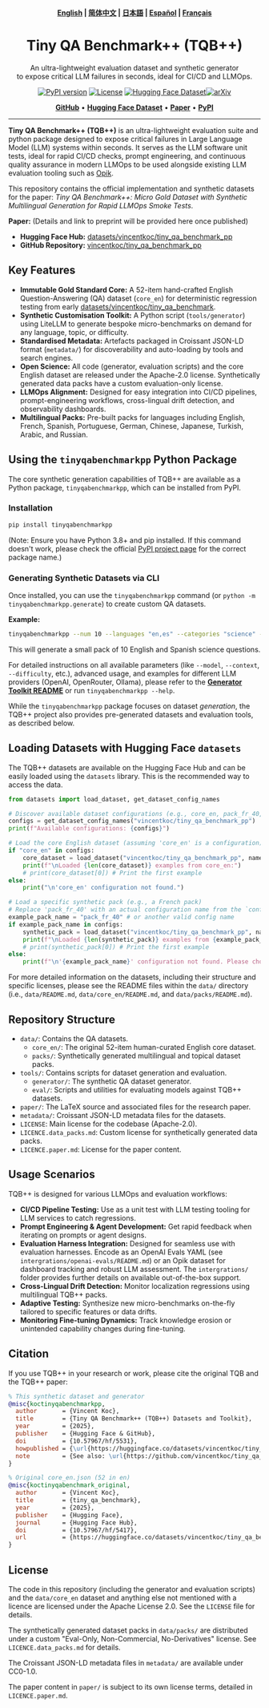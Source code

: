 <!-- SPDX-License-Identifier: Apache-2.0 OR CC BY 4.0 OR other -->
<div align="center"><b><a href="README.md">English</a> | <a href="README_zh.md">简体中文</a> | <a href="README_ja.md">日本語</a> | <a href="README_es.md">Español</a> | <a href="README_fr.md">Français</a></b></div>

<h1 align="center" style="border: none">
    <div style="border: none">
        <!-- If you have a logo, you can add it here. Example:
        <a href="YOUR_PROJECT_LINK"><picture>
            <source media="(prefers-color-scheme: dark)" srcset="PATH_TO_DARK_LOGO.svg">
            <source media="(prefers-color-scheme: light)" srcset="PATH_TO_LIGHT_LOGO.svg">
            <img alt="Project Logo" src="PATH_TO_LIGHT_LOGO.svg" width="200" />
        </picture></a>
        <br>
        -->
        Tiny QA Benchmark++ (TQB++)
    </div>
</h1>

<p align="center">
An ultra-lightweight evaluation dataset and synthetic generator <br>to expose critical LLM failures in seconds, ideal for CI/CD and LLMOps.
</p>

<div align="center">
    <a href="https://pypi.org/project/tinyqabenchmarkpp/"><img alt="PyPI version" src="https://img.shields.io/pypi/v/tinyqabenchmarkpp"></a>
    <a href="https://github.com/vincentkoc/tiny_qa_benchmark_pp/blob/main/LICENSE"><img alt="License" src="https://img.shields.io/badge/Apache-2.0-green"></a>
    <a href="https://huggingface.co/datasets/vincentkoc/tiny_qa_benchmark_pp"><img alt="Hugging Face Dataset" src="https://img.shields.io/badge/🤗%20Dataset-Tiny%20QA%20Benchmark%2B%2B-blue"></a><a href="https://arxiv.org/abs/2505.12058"><img alt="arXiv" src="https://img.shields.io/badge/arXiv-2505.12058-b31b1b.svg"></a>
    <!-- Consider adding a GitHub Actions workflow badge if you have CI configured -->
    <!-- e.g., <a href="YOUR_WORKFLOW_LINK"><img alt="Build Status" src="YOUR_WORKFLOW_BADGE_SVG_LINK"></a> -->
</div>

<p align="center">
    <a href="https://github.com/vincentkoc/tiny_qa_benchmark_pp"><b>GitHub</b></a> •
    <a href="https://huggingface.co/datasets/vincentkoc/tiny_qa_benchmark_pp"><b>Hugging Face Dataset</b></a> •
    <!-- Link to paper once available -->
    <a href="https://arxiv.org/abs/2505.12058"><b>Paper</b></a> •
    <a href="https://pypi.org/project/tinyqabenchmarkpp/"><b>PyPI</b></a>
</p>

<hr>
<!-- Optional: If you have a project thumbnail image, you can add it here -->
<!-- <p align="center"><img alt="TQB++ Thumbnail" src="path/to/your/thumbnail.png" width="700"></p> -->

**Tiny QA Benchmark++ (TQB++)** is an ultra-lightweight evaluation suite and python package designed to expose critical failures in Large Language Model (LLM) systems within seconds. It serves as the LLM software unit tests, ideal for rapid CI/CD checks, prompt engineering, and continuous quality assurance in modern LLMOps to be used alongside existing LLM evaluation tooling such as [Opik](https://github.com/comet-ml/opik/).

This repository contains the official implementation and synthetic datasets for the paper: *Tiny QA Benchmark++: Micro Gold Dataset with Synthetic Multilingual Generation for Rapid LLMOps Smoke Tests*.

**Paper:** (Details and link to preprint will be provided here once published)

- **Hugging Face Hub:** [datasets/vincentkoc/tiny_qa_benchmark_pp](https://huggingface.co/datasets/vincentkoc/tiny_qa_benchmark_pp)
- **GitHub Repository:** [vincentkoc/tiny_qa_benchmark_pp](https://github.com/vincentkoc/tiny_qa_benchmark_pp)

## Key Features

*   **Immutable Gold Standard Core:** A 52-item hand-crafted English Question-Answering (QA) dataset (`core_en`) for deterministic regression testing from early [datasets/vincentkoc/tiny_qa_benchmark](https://huggingface.co/datasets/vincentkoc/tiny_qa_benchmark).
*   **Synthetic Customisation Toolkit:** A Python script (`tools/generator`) using LiteLLM to generate bespoke micro-benchmarks on demand for any language, topic, or difficulty.
*   **Standardised Metadata:** Artefacts packaged in Croissant JSON-LD format (`metadata/`) for discoverability and auto-loading by tools and search engines.
*   **Open Science:** All code (generator, evaluation scripts) and the core English dataset are released under the Apache-2.0 license. Synthetically generated data packs have a custom evaluation-only license.
*   **LLMOps Alignment:** Designed for easy integration into CI/CD pipelines, prompt-engineering workflows, cross-lingual drift detection, and observability dashboards.
*   **Multilingual Packs:** Pre-built packs for languages including English, French, Spanish, Portuguese, German, Chinese, Japanese, Turkish, Arabic, and Russian.

## Using the `tinyqabenchmarkpp` Python Package

The core synthetic generation capabilities of TQB++ are available as a Python package, `tinyqabenchmarkpp`, which can be installed from PyPI.

### Installation

```bash
pip install tinyqabenchmarkpp
```

(Note: Ensure you have Python 3.8+ and pip installed. If this command doesn't work, please check the official [PyPI project page](https://pypi.org/project/tinyqabenchmarkpp/) for the correct package name.)

### Generating Synthetic Datasets via CLI

Once installed, you can use the `tinyqabenchmarkpp` command (or `python -m tinyqabenchmarkpp.generate`) to create custom QA datasets. 

**Example:**
```bash
tinyqabenchmarkpp --num 10 --languages "en,es" --categories "science" --output-file "./science_pack.jsonl"
```

This will generate a small pack of 10 English and Spanish science questions.

For detailed instructions on all available parameters (like `--model`, `--context`, `--difficulty`, etc.), advanced usage, and examples for different LLM providers (OpenAI, OpenRouter, Ollama), please refer to the **[Generator Toolkit README](tools/generator/README.md)** or run `tinyqabenchmarkpp --help`.

While the `tinyqabenchmarkpp` package focuses on dataset *generation*, the TQB++ project also provides pre-generated datasets and evaluation tools, as described below.

## Loading Datasets with Hugging Face `datasets`

The TQB++ datasets are available on the Hugging Face Hub and can be easily loaded using the `datasets` library. This is the recommended way to access the data.

```python
from datasets import load_dataset, get_dataset_config_names

# Discover available dataset configurations (e.g., core_en, pack_fr_40, etc.)
configs = get_dataset_config_names("vincentkoc/tiny_qa_benchmark_pp")
print(f"Available configurations: {configs}")

# Load the core English dataset (assuming 'core_en' is a configuration)
if "core_en" in configs:
    core_dataset = load_dataset("vincentkoc/tiny_qa_benchmark_pp", name="core_en", split="train")
    print(f"\nLoaded {len(core_dataset)} examples from core_en:")
    # print(core_dataset[0]) # Print the first example
else:
    print("\n'core_en' configuration not found.")

# Load a specific synthetic pack (e.g., a French pack)
# Replace 'pack_fr_40' with an actual configuration name from the `configs` list
example_pack_name = "pack_fr_40" # or another valid config name
if example_pack_name in configs:
    synthetic_pack = load_dataset("vincentkoc/tiny_qa_benchmark_pp", name=example_pack_name, split="train")
    print(f"\nLoaded {len(synthetic_pack)} examples from {example_pack_name}:")
    # print(synthetic_pack[0]) # Print the first example
else:
    print(f"\n'{example_pack_name}' configuration not found. Please choose from available configurations.")

```

For more detailed information on the datasets, including their structure and specific licenses, please see the README files within the `data/` directory (i.e., `data/README.md`, `data/core_en/README.md`, and `data/packs/README.md`).

## Repository Structure

*   `data/`: Contains the QA datasets.
    *   `core_en/`: The original 52-item human-curated English core dataset.
    *   `packs/`: Synthetically generated multilingual and topical dataset packs.
*   `tools/`: Contains scripts for dataset generation and evaluation.
    *   `generator/`: The synthetic QA dataset generator.
    *   `eval/`: Scripts and utilities for evaluating models against TQB++ datasets.
*   `paper/`: The LaTeX source and associated files for the research paper.
*   `metadata/`: Croissant JSON-LD metadata files for the datasets.
*   `LICENSE`: Main license for the codebase (Apache-2.0).
*   `LICENCE.data_packs.md`: Custom license for synthetically generated data packs.
*   `LICENCE.paper.md`: License for the paper content.

## Usage Scenarios

TQB++ is designed for various LLMOps and evaluation workflows:

*   **CI/CD Pipeline Testing:** Use as a unit test with LLM testing tooling for LLM services to catch regressions.
*   **Prompt Engineering & Agent Development:** Get rapid feedback when iterating on prompts or agent designs.
*   **Evaluation Harness Integration:** Designed for seamless use with evaluation harnesses. Encode as an OpenAI Evals YAML (see `intergrations/openai-evals/README.md`) or an Opik dataset for dashboard tracking and robust LLM assessment. The `intergrations/` folder provides further details on available out-of-the-box support.
*   **Cross-Lingual Drift Detection:** Monitor localization regressions using multilingual TQB++ packs.
*   **Adaptive Testing:** Synthesize new micro-benchmarks on-the-fly tailored to specific features or data drifts.
*   **Monitoring Fine-tuning Dynamics:** Track knowledge erosion or unintended capability changes during fine-tuning.

## Citation

If you use TQB++ in your research or work, please cite the original TQB and the TQB++ paper:

```bibtex
% This synthetic dataset and generator
@misc{koctinyqabenchmarkpp,
  author       = {Vincent Koc},
  title        = {Tiny QA Benchmark++ (TQB++) Datasets and Toolkit},
  year         = {2025},
  publisher    = {Hugging Face & GitHub},
  doi          = {10.57967/hf/5531},
  howpublished = {\url{https://huggingface.co/datasets/vincentkoc/tiny_qa_benchmark_pp}},
  note         = {See also: \url{https://github.com/vincentkoc/tiny_qa_benchmark_pp}}
}

% Original core_en.json (52 in en)
@misc{koctinyqabenchmark_original,
  author       = {Vincent Koc},
  title        = {tiny_qa_benchmark},
  year         = {2025},
  publisher    = {Hugging Face},
  journal      = {Hugging Face Hub},
  doi          = {10.57967/hf/5417},
  url          = {https://huggingface.co/datasets/vincentkoc/tiny_qa_benchmark}
}
```

<!-- % Placeholder for TQB++ paper citation - will be updated upon publication
@article{koc2025tqb_pp,
  author       = {Vincent Koc},
  title        = {Tiny QA Benchmark$^{++}$: Micro Gold Dataset with Synthetic Multilingual Generation for Rapid LLMOps Smoke Tests},
  journal      = {Journal of Machine Learning Research (pending)},
  year         = {2025},
  volume       = {XX},
  number       = {X},
  pages        = {X-XX},
  url          = {http://jmlr.org/papers/vXX/koc25a.html} % Example URL
} -->

## License
The code in this repository (including the generator and evaluation scripts) and the `data/core_en` dataset and anything else not mentioned with a licence are licensed under the Apache License 2.0. See the `LICENSE` file for details.

The synthetically generated dataset packs in `data/packs/` are distributed under a custom "Eval-Only, Non-Commercial, No-Derivatives" license. See `LICENCE.data_packs.md` for details.

The Croissant JSON-LD metadata files in `metadata/` are available under CC0-1.0.

The paper content in `paper/` is subject to its own license terms, detailed in `LICENCE.paper.md`.
